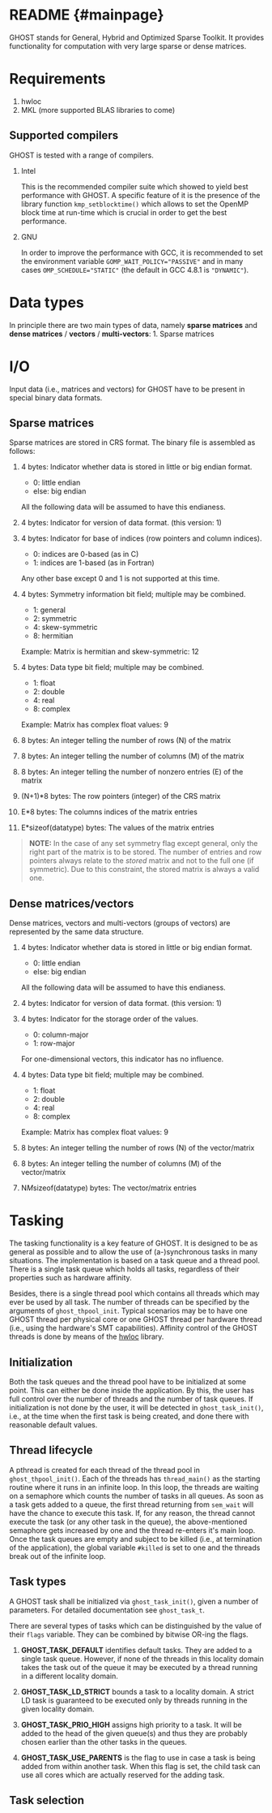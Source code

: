 README {#mainpage}
======

GHOST stands for General, Hybrid and Optimized Sparse Toolkit. It provides
functionality for computation with very large sparse or dense matrices.

Requirements
============

1. hwloc
2. MKL (more supported BLAS libraries to come)


Supported compilers
-------------------

GHOST is tested with a range of compilers.

1. Intel

	This is the recommended compiler suite which showed to yield best performance 
	with GHOST. A specific feature of it is the presence of the library function 
	`kmp_setblocktime()` which allows to set the OpenMP block time at run-time which
	is crucial in order to get the best performance.

2. GNU
	
	In order to improve the performance with GCC, it is recommended to set the
	environment variable `GOMP_WAIT_POLICY="PASSIVE"` and in many cases
	`OMP_SCHEDULE="STATIC"` (the default in GCC 4.8.1 is `"DYNAMIC"`).


Data types
==========

In principle there are two main types of data, namely **sparse matrices** and
**dense matrices** / **vectors** / **multi-vectors**:
	1. Sparse matrices



I/O
===

Input data (i.e., matrices and vectors) for GHOST have to be present in special binary data formats.

Sparse matrices
---------------

Sparse matrices are stored in CRS format. The binary file is assembled as follows:

1. 4 bytes: Indicator whether data is stored in little or big endian format.

	* 0: little endian
	* else: big endian

	All the following data will be assumed to have this endianess.

2. 4 bytes: Indicator for version of data format. (this version: 1)

3. 4 bytes: Indicator for base of indices (row pointers and column indices).

	* 0: indices are 0-based (as in C)
	* 1: indices are 1-based (as in Fortran)

	Any other base except 0 and 1 is not supported at this time.
	
4. 4 bytes: Symmetry information bit field; multiple may be combined.

    * 1: general
    * 2: symmetric
    * 4: skew-symmetric
    * 8: hermitian

	Example: Matrix is hermitian and skew-symmetric: 12

5. 4 bytes: Data type bit field; multiple may be combined.

	* 1: float
	* 2: double 
	* 4: real
	* 8: complex

	Example: Matrix has complex float values: 9

6. 8 bytes: An integer telling the number of rows (N) of the matrix

7. 8 bytes: An integer telling the number of columns (M) of the matrix

8. 8 bytes: An integer telling the number of nonzero entries (E) of the matrix

9. (N+1)*8 bytes: The row pointers (integer) of the CRS matrix
	
10. E*8 bytes: The columns indices of the matrix entries

12. E*sizeof(datatype) bytes: The values of the matrix entries
	
> **NOTE:** In the case of any set symmetry flag except general, only the 
> right part of the matrix is to be stored. The number of entries and row 
> pointers always relate to the _stored_ matrix and not to the full one (if 
> symmetric). Due to this constraint, the stored matrix is always a valid one.


Dense matrices/vectors
----------------------

Dense matrices, vectors and multi-vectors (groups of vectors) are represented 
by the same data structure.

1. 4 bytes: Indicator whether data is stored in little or big endian format.

	* 0: little endian
	* else: big endian

	All the following data will be assumed to have this endianess.

2. 4 bytes: Indicator for version of data format. (this version: 1)

3. 4 bytes: Indicator for the storage order of the values.

	* 0: column-major
	* 1: row-major

	For one-dimensional vectors, this indicator has no influence.
	
4. 4 bytes: Data type bit field; multiple may be combined.

	* 1: float
	* 2: double 
	* 4: real
	* 8: complex

	Example: Matrix has complex float values: 9

5. 8 bytes: An integer telling the number of rows (N) of the vector/matrix

6. 8 bytes: An integer telling the number of columns (M) of the vector/matrix

7. N*M*sizeof(datatype) bytes: The vector/matrix entries


Tasking
=======

The tasking functionality is a key feature of GHOST. It is designed to be as
general as possible and to allow the use of (a-)synchronous tasks in many
situations.
The implementation is based on a task queue and a thread pool.
There is a single task queue which holds all tasks, regardless of their
properties such as hardware affinity.

Besides, there is a single thread pool which contains all threads which may
ever be used by all task. The number of threads can be specified by the
arguments of `ghost_thpool_init`. Typical scenarios may be to have one GHOST thread per physical
core or one GHOST thread per hardware thread (i.e., using the hardware's SMT
capabilities).
Affinity control of the GHOST threads is done by means of the
[hwloc](http://www.open-mpi.org/projects/hwloc/) library.

Initialization
--------------

Both the task queues and the thread pool have to be initialized at some point.
This can either be done inside the application. By this, the user has full
control over the number of threads and the number of task queues.
If initialization is not done by the user, it will be detected in
`ghost_task_init()`, i.e., at the time when the first task is being created, and
done there with reasonable default values.


Thread lifecycle
----------------

A pthread is created for each thread of the thread pool in `ghost_thpool_init()`.
Each of the threads has `thread_main()` as the starting routine where it runs 
in an infinite loop.
In this loop, the threads are waiting on a semaphore which counts the number
of tasks in all queues. As soon as a task gets added to a queue, the first
thread returning from `sem_wait` will have the chance to execute this task.
If, for any reason, the thread cannot execute the task (or any other task in the
queue), the above-mentioned semaphore gets increased by one and the thread
re-enters it's main loop.
Once the task queues are empty and subject to be killed (i.e., at termination of
the application), the global variable `#killed` is set to one and the threads
break out of the infinite loop.


Task types
----------

A GHOST task shall be initialized via `ghost_task_init()`, given a number of
parameters. For detailed documentation see `ghost_task_t`.

There are several types of tasks which can be distinguished by the value of
their `flags` variable. They can be combined by bitwise OR-ing the flags.

1. **GHOST_TASK_DEFAULT** identifies default tasks.
They are added to a single task queue. However, if none of the threads in this
locality domain takes the task out of the queue it may be executed by a thread
running in a different locality domain.

2. **GHOST_TASK_LD_STRICT** bounds a task to a locality domain. A
strict LD task is guaranteed to be executed only by threads running in the given
locality domain.

3. **GHOST_TASK_PRIO_HIGH** assigns high priority to a task.
It will be added to the head of the given queue(s) and thus they are probably
chosen earlier than the other tasks in the queues.

4. **GHOST_TASK_USE_PARENTS** is the flag to use in case a task is being 
added from within another task. When this flag is set, the child task can use
all cores which are actually reserved for the adding task.


Task selection
--------------


